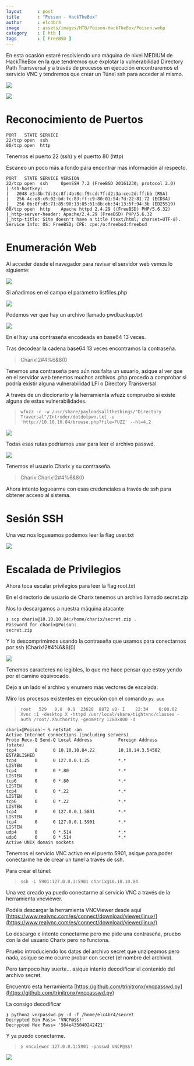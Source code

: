 ```yaml
---
layout      : post
title       : "Poison - HackTheBox"
author      : elc4br4
image       : assets/images/HTB/Poison-HackTheBox/Poison.webp
category    : [ htb ]
tags        : [ FreeBSD ]
---
```


En esta ocasión estaré resolviendo una máquina de nivel MEDIUM de HackTheBox en la que tendremos que explotar la vulnerabilidad Directory Path Transversal y a través de procesos en ejecución encontraremos el servicio VNC y tendremos que crear un Túnel ssh para acceder al mismo.

![](/assets/images/HTB/Poison-HackTheBox/Poison2.png)


![](/assets/images/HTB/Poison-HackTheBox/Poison-rating.webp)

# Reconocimiento de Puertos

```nmap
PORT   STATE SERVICE
22/tcp open  ssh
80/tcp open  http
```

Tenemos el puerto 22 (ssh) y el puertto 80 (http)

Escaneo un poco más a fondo para encontrar más información al respecto.

```nmap
PORT   STATE SERVICE VERSION
22/tcp open  ssh     OpenSSH 7.2 (FreeBSD 20161230; protocol 2.0)
| ssh-hostkey: 
|   2048 e3:3b:7d:3c:8f:4b:8c:f9:cd:7f:d2:3a:ce:2d:ff:bb (RSA)
|   256 4c:e8:c6:02:bd:fc:83:ff:c9:80:01:54:7d:22:81:72 (ECDSA)
|_  256 0b:8f:d5:71:85:90:13:85:61:8b:eb:34:13:5f:94:3b (ED25519)
80/tcp open  http    Apache httpd 2.4.29 ((FreeBSD) PHP/5.6.32)
|_http-server-header: Apache/2.4.29 (FreeBSD) PHP/5.6.32
|_http-title: Site doesn't have a title (text/html; charset=UTF-8).
Service Info: OS: FreeBSD; CPE: cpe:/o:freebsd:freebsd
```

# Enumeración Web 

Al acceder desde el navegador para revisar el servidor web vemos lo siguiente:

![](/assets/images/HTB/Poison-HackTheBox/web1.webp)

Si añadimos en el campo el parámetro listfiles.php

![](/assets/images/HTB/Poison-HackTheBox/web2.webp)

Podemos ver que hay un archivo llamado pwdbackup.txt

![](/assets/images/HTB/Poison-HackTheBox/web3.webp)

En el hay una contraseña encodeada en base64 13 veces.

Tras decodear la cadena base64 13 veces encontramos la contraseña.

> Charix!2#4%6&8(0 

Tenemos una contraseña pero aún nos falta un usuario, asique al ver que en el servidor web tenemos muchos archivos .php procedo a comprobar si podría existir alguna vulnerabilidad LFI o Directory Transversal.

A través de un diccionario y la herramienta wfuzz compruebo si existe alguna de estas vulnerabilidades.

> `wfuzz -c -w /usr/share/payloadsallthethings/"Directory Traversal"/Intruder/dotdotpwn.txt -u 'http://10.10.10.84/browse.php?file=FUZZ' --hl=4,2`

![](/assets/images/HTB/Poison-HackTheBox/wfuzz.webp)

Todas esas rutas podríamos usar para leer el archivo passwd.

![](/assets/images/HTB/Poison-HackTheBox/passwd.webp)

Tenemos el usuario Charix y su contraseña.

> Charix:Charix!2#4%6&8(0

Ahora intento loguearme con esas credenciales a través de ssh para obtener acceso al sistema.

# Sesión SSH

Una vez nos logueamos podemos leer la flag user.txt 

![](/assets/images/HTB/Poison-HackTheBox/user.webp)

# Escalada de Privilegios

Ahora toca escalar privilegios para leer la flag root.txt

En el directorio de usuario de Charix tenemos un archivo llamado secret.zip

Nos lo descargamos a nuestra máquina atacante

```bash
❯ scp charix@10.10.10.84:/home/charix/secret.zip .
Password for charix@Poison:
secret.zip
```
Y lo descomprimimos usando la contraseña que usamos para conectarnos por ssh (Charix!2#4%6&8(0)

![](/assets/images/HTB/Poison-HackTheBox/secret.webp)

Tenemos caracteres no legibles, lo que me hace pensar que estoy yendo por el camino equivocado.

Dejo a un lado el archivo y enumero más vectores de escalada.

Miro los procesos existentes en ejecución con el comando `ps aux`

> `root   529   0.0  0.9  23620  8872 v0- I    22:34    0:00.02 Xvnc :1 -desktop X -httpd /usr/local/share/tightvnc/classes -auth /root/.Xauthority -geometry 1280x800 -d`

```netstat
charix@Poison:~ % netstat -an
Active Internet connections (including servers)
Proto Recv-Q Send-Q Local Address          Foreign Address        (state)
tcp4       0      0 10.10.10.84.22         10.10.14.3.54562       ESTABLISHED
tcp4       0      0 127.0.0.1.25           *.*                    LISTEN
tcp4       0      0 *.80                   *.*                    LISTEN
tcp6       0      0 *.80                   *.*                    LISTEN
tcp4       0      0 *.22                   *.*                    LISTEN
tcp6       0      0 *.22                   *.*                    LISTEN
tcp4       0      0 127.0.0.1.5801         *.*                    LISTEN
tcp4       0      0 127.0.0.1.5901         *.*                    LISTEN
udp4       0      0 *.514                  *.*                    
udp6       0      0 *.514                  *.*                    
Active UNIX domain sockets
```

Tenemos el servicio VNC activo en el puerto 5901, asique para poder conectarme he de crear un tunel a través de ssh.

Para crear el túnel:

> `ssh -L 5901:127.0.0.1:5901 charix@10.10.10.84`

Una vez creado ya puedo conectarme al servicio VNC a través de la herramienta vncviewer.

Podéis descargar la herramienta VNCViewer desde aquí [https://www.realvnc.com/es/connect/download/viewer/linux/](https://www.realvnc.com/es/connect/download/viewer/linux/)

Lo descargo e intento conectarme pero me pide una contraseña, pruebo con la del usuario Charix pero no funciona.

Pruebo introduciendo los datos del archivo secret que unzipeamos pero nada, asique se me ocurre probar con secret (el nombre del archivo).

Pero tampoco hay suerte... asique intento decodificar el contenido del archivo secret.

Encuentro esta herramienta [https://github.com/trinitronx/vncpasswd.py](https://github.com/trinitronx/vncpasswd.py) 

La consigo decodificar

```vncpass
❯ python2 vncpasswd.py -d -f /home/elc4br4/secret
Decrypted Bin Pass= 'VNCP@$$!'
Decrypted Hex Pass= '564e435040242421'
```

Y ya puedo conectarme.

> `❯ vncviewer 127.0.0.1:5901 -passwd VNCP@$$!`

![](/assets/images/HTB/Poison-HackTheBox/vnc.webp)

